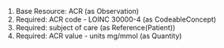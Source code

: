 1. Base Resource: ACR (as Observation)
1. Required: ACR code - LOINC 30000-4 (as CodeableConcept)
1. Required: subject of care (as Reference(Patient))
1. Required: ACR value   - units mg/mmol (as Quantity)
		